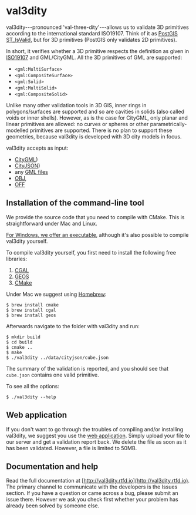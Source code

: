 # val3dity 

val3dity---pronounced 'val-three-dity'---allows us to validate 3D primitives according to the international standard ISO19107.
Think of it as [PostGIS ST_IsValid](http://postgis.net/docs/ST_IsValid.html), but for 3D primitives (PostGIS only validates 2D primitives).

In short, it verifies whether a 3D primitive respects the definition as given in [ISO19107](http://www.iso.org/iso/catalogue_detail.htm?csnumber=26012) and GML/CityGML.
All the 3D primitives of GML are supported:

  - `<gml:MultiSurface>`
  - `<gml:CompositeSurface>` 
  - `<gml:Solid>`
  - `<gml:MultiSolid>`
  - `<gml:CompositeSolid>`

Unlike many other validation tools in 3D GIS, inner rings in polygons/surfaces are supported and so are cavities in solids (also called voids or inner shells).
However, as is the case for CityGML, only planar and linear primitives are allowed: no curves or spheres or other parametrically-modelled primitives are supported. There is no plan to support these geometries, because val3dity is developed with 3D city models in focus.

val3dity accepts as input:

  - [CityGML](https://www.citygml.org)) 
  - [CityJSON](http://www.cityjson.org))
  - any [GML files](https://en.wikipedia.org/wiki/Geography_Markup_Language) 
  - [OBJ](https://en.wikipedia.org/wiki/Wavefront_.obj_file), 
  - [OFF](https://en.wikipedia.org/wiki/OFF_(file_format))


## Installation of the command-line tool

We provide the source code that you need to compile with CMake. 
This is straightforward under Mac and Linux.

[For Windows, we offer an executable](https://github.com/tudelft3d/val3dity/releases), although it's also possible to compile val3dity yourself.

To compile val3dity yourself, you first need to install the following free libraries:

  1. [CGAL](http://www.cgal.org)
  1. [GEOS](http://trac.osgeo.org/geos/) 
  1. [CMake](http://www.cmake.org)

Under Mac we suggest using [Homebrew](http://brew.sh/):

    $ brew install cmake 
    $ brew install cgal
    $ brew install geos

Afterwards navigate to the folder with val3dity and run:

    $ mkdir build
    $ cd build
    $ cmake ..
    $ make
    $ ./val3dity ../data/cityjson/cube.json

The summary of the validation is reported, and you should see that `cube.json` contains one valid primitive.

To see all the options:

    $ ./val3dity --help

## Web application

If you don't want to go through the troubles of compiling and/or installing val3dity, we suggest you use the [web application](http://geovalidation.bk.tudelft.nl/val3dity). 
Simply upload your file to our server and get a validation report back.
We delete the file as soon as it has been validated.
However, a file is limited to 50MB.
    
## Documentation and help

Read the full documentation at [http://val3dity.rtfd.io](http://val3dity.rtfd.io). 
The primary channel to communicate with the developers is the Issues section. 
If you have a question or came across a bug, please submit an issue there. 
However we ask you check first whether your problem has already been solved by someone else.